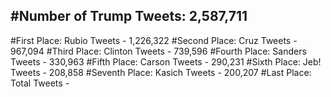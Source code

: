 #Number of Trump Tweets: 2,587,711
---
#First Place: Rubio Tweets - 1,226,322
#Second Place: Cruz Tweets - 967,094
#Third Place: Clinton Tweets - 739,596
#Fourth Place: Sanders Tweets - 330,963
#Fifth Place: Carson Tweets - 290,231
#Sixth Place: Jeb! Tweets - 208,858
#Seventh Place: Kasich Tweets - 200,207
#Last Place: Total Tweets -  
